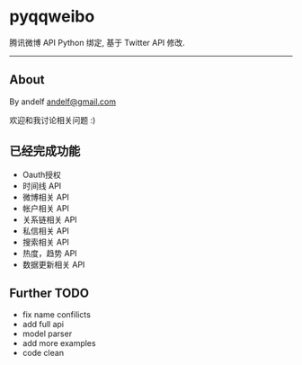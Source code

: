 pyqqweibo
=========

腾讯微博 API Python 绑定, 基于 Twitter API 修改.

***

About
-----

By andelf <andelf@gmail.com>

欢迎和我讨论相关问题 :)

已经完成功能
------------

* Oauth授权
* 时间线 API
* 微博相关 API
* 帐户相关 API
* 关系链相关 API
* 私信相关 API
* 搜索相关 API
* 热度，趋势 API
* 数据更新相关 API


Further TODO
------------

* fix name confilicts
* add full api
* model parser
* add more examples
* code clean